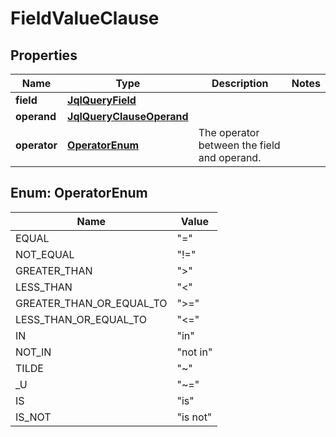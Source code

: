 # FieldValueClause

## Properties
Name | Type | Description | Notes
------------ | ------------- | ------------- | -------------
**field** | [**JqlQueryField**](JqlQueryField.md) |  | 
**operand** | [**JqlQueryClauseOperand**](JqlQueryClauseOperand.md) |  | 
**operator** | [**OperatorEnum**](#OperatorEnum) | The operator between the field and operand. | 

<a name="OperatorEnum"></a>
## Enum: OperatorEnum
Name | Value
---- | -----
EQUAL | &quot;&#x3D;&quot;
NOT_EQUAL | &quot;!&#x3D;&quot;
GREATER_THAN | &quot;&gt;&quot;
LESS_THAN | &quot;&lt;&quot;
GREATER_THAN_OR_EQUAL_TO | &quot;&gt;&#x3D;&quot;
LESS_THAN_OR_EQUAL_TO | &quot;&lt;&#x3D;&quot;
IN | &quot;in&quot;
NOT_IN | &quot;not in&quot;
TILDE | &quot;~&quot;
_U | &quot;~&#x3D;&quot;
IS | &quot;is&quot;
IS_NOT | &quot;is not&quot;
